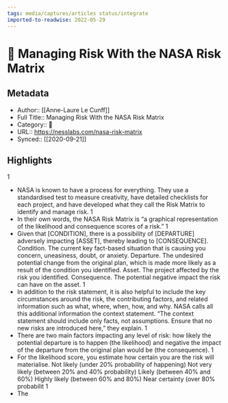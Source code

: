 ```yaml
---
tags: media/captures/articles status/integrate
imported-to-readwise: 2022-05-29
---
```

# 📰 Managing Risk With the NASA Risk Matrix

## Metadata
- Author:: [[Anne-Laure Le Cunff]]
- Full Title:: Managing Risk With the NASA Risk Matrix
- Category:: 📰
- URL:: https://nesslabs.com/nasa-risk-matrix
- Synced:: [[2020-09-21]]

## Highlights
1
- NASA is known to have a process for everything. They use a standardised test to measure creativity, have detailed checklists for each project, and have developed what they call the Risk Matrix to identify and manage risk.
1
- In their own words, the NASA Risk Matrix is “a graphical representation of the likelihood and consequence scores of a risk.”
1
- Given that [CONDITION], there is a possibility of [DEPARTURE] adversely impacting [ASSET], thereby leading to [CONSEQUENCE].
  Condition. The current key fact-based situation that is causing you concern, uneasiness, doubt, or anxiety.
  Departure. The undesired potential change from the original plan, which is made more likely as a result of the condition you identified.
  Asset. The project affected by the risk you identified.
  Consequence. The potential negative impact the risk can have on the asset.
1
- In addition to the risk statement, it is also helpful to include the key circumstances around the risk, the contributing factors, and related information such as what, where, when, how, and why. NASA calls all this additional information the context statement. “The context statement should include only facts, not assumptions. Ensure that no new risks are introduced here,” they explain.
1
- There are two main factors impacting any level of risk: how likely the potential departure is to happen (the likelihood) and negative the impact of the departure from the original plan would be (the consequence).
1
- For the likelihood score, you estimate how certain you are the risk will materialise.
  Not likely (under 20% probability of happening)
  Not very likely (between 20% and 40% probability)
  Likely (between 40% and 60%)
  Highly likely (between 60% and 80%)
  Near certainty (over 80% probabilit
1
- The
